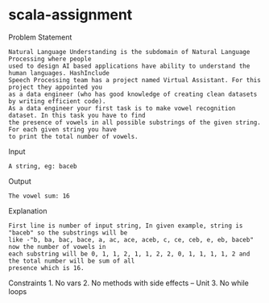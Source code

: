 # scala-assignment

Problem Statement

	Natural Language Understanding is the subdomain of Natural Language Processing where people
	used to design AI based applications have ability to understand the human languages. HashInclude
	Speech Processing team has a project named Virtual Assistant. For this project they appointed you
	as a data engineer (who has good knowledge of creating clean datasets by writing efficient code).
	As a data engineer your first task is to make vowel recognition dataset. In this task you have to find
	the presence of vowels in all possible substrings of the given string. For each given string you have
	to print the total number of vowels.

Input
	
	A string, eg: baceb

Output

	The vowel sum: 16

Explanation

	First line is number of input string, In given example, string is "baceb" so the substrings will be
	like -"b, ba, bac, bace, a, ac, ace, aceb, c, ce, ceb, e, eb, baceb" now the number of vowels in
	each substring will be 0, 1, 1, 2, 1, 1, 2, 2, 0, 1, 1, 1, 1, 2 and the total number will be sum of all
	presence which is 16.

Constraints
	1. No vars
	2. No methods with side effects – Unit
	3. No while loops
